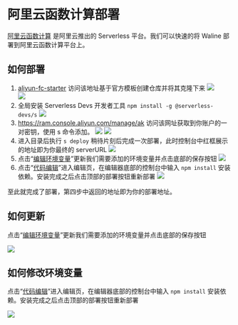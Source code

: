 # 阿里云函数计算部署

[阿里云函数计算](https://fc.console.aliyun.com/) 是阿里云推出的 Serverless 平台。我们可以快速的将 Waline 部署到阿里云函数计算平台上。

## 如何部署

1. [aliyun-fc-starter](https://github.com/walinejs/aliyun-fc-starter/generate) 访问该地址基于官方模板创建仓库并将其克隆下来
   ![](../../assets/aliyun-fc-1.jpg)  
   ![](../../assets/aliyun-fc-2.jpg)
2. 全局安装 Serverless Devs 开发者工具 `npm install -g @serverless-devs/s`
   ![](../../assets/aliyun-fc-3.jpg)
3. https://ram.console.aliyun.com/manage/ak 访问该网址获取到你账户的一对密钥，使用 s 命令添加。
   ![](../../assets/aliyun-fc-4.jpg)
   ![](../../assets/aliyun-fc-5.jpg)
4. 进入目录后执行 `s deploy` 稍待片刻后完成一次部署，此时控制台中红框展示的地址即为你最终的 serverURL
   ![](../../assets/aliyun-fc-6.jpg)
5. 点击“[编辑环境变量](https://fcnext.console.aliyun.com/cn-beijing/services/Waline/function-detail/Waline/LATEST?tab=config)”更新我们需要添加的环境变量并点击底部的保存按钮
   ![](../../assets/aliyun-fc-7.jpg)
6. 点击“[代码编辑](https://fcnext.console.aliyun.com/cn-beijing/services/Waline/function-detail/Waline/LATEST?tab=code)”进入编辑页，在编辑器底部的控制台中输入 `npm install` 安装依赖。安装完成之后点击顶部的<kbd>部署</kbd>按钮重新部署
   ![](../../assets/aliyun-fc-8.jpg)

至此就完成了部署，第四步中返回的地址即为你的部署地址。

## 如何更新

点击“[编辑环境变量](https://fcnext.console.aliyun.com/cn-beijing/services/Waline/function-detail/Waline/LATEST?tab=config)”更新我们需要添加的环境变量并点击底部的保存按钮

![](../../assets/aliyun-fc-7.jpg)

## 如何修改环境变量

点击“[代码编辑](https://fcnext.console.aliyun.com/cn-beijing/services/Waline/function-detail/Waline/LATEST?tab=code)”进入编辑页，在编辑器底部的控制台中输入 `npm install` 安装依赖。安装完成之后点击顶部的<kbd>部署</kbd>按钮重新部署

![](../../assets/aliyun-fc-8.jpg)
